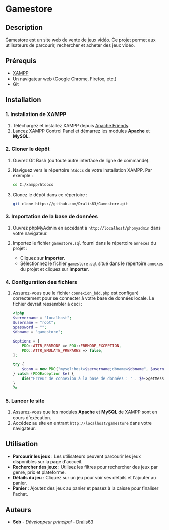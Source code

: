# Gamestore

## Description

Gamestore est un site web de vente de jeux vidéo. Ce projet permet aux utilisateurs de parcourir, rechercher et acheter des jeux vidéo.

## Prérequis

- [XAMPP](https://www.apachefriends.org/index.html)
- Un navigateur web (Google Chrome, Firefox, etc.)
- Git

## Installation

### 1. Installation de XAMPP

1. Téléchargez et installez XAMPP depuis [Apache Friends](https://www.apachefriends.org/index.html).
2. Lancez XAMPP Control Panel et démarrez les modules **Apache** et **MySQL**.

### 2. Cloner le dépôt

1. Ouvrez Git Bash (ou toute autre interface de ligne de commande).
2. Naviguez vers le répertoire `htdocs` de votre installation XAMPP. Par exemple :

   ```bash
   cd C:/xampp/htdocs
   ```

3. Clonez le dépôt dans ce répertoire :

   ```bash
   git clone https://github.com/Dralis63/Gamestore.git
   ```

### 3. Importation de la base de données

1. Ouvrez phpMyAdmin en accédant à `http://localhost/phpmyadmin` dans votre navigateur.
2. Importez le fichier `gamestore.sql` fourni dans le répertoire `annexes` du projet :

   - Cliquez sur **Importer**.
   - Sélectionnez le fichier `gamestore.sql` situé dans le répertoire `annexes` du projet et cliquez sur **Importer**.

### 4. Configuration des fichiers

1. Assurez-vous que le fichier `connexion_bdd.php` est configuré correctement pour se connecter à votre base de données locale. Le fichier devrait ressembler à ceci :

   ```php
   <?php
   $servername = "localhost";
   $username = "root";
   $password = "";
   $dbname = "gamestore";

   $options = [
       PDO::ATTR_ERRMODE => PDO::ERRMODE_EXCEPTION, 
       PDO::ATTR_EMULATE_PREPARES => false,
   ];

   try {
       $conn = new PDO("mysql:host=$servername;dbname=$dbname", $username, $password, $options);
   } catch (PDOException $e) {
       die("Erreur de connexion à la base de données : " . $e->getMessage());
   }
   ?>
   ```

### 5. Lancer le site

1. Assurez-vous que les modules **Apache** et **MySQL** de XAMPP sont en cours d'exécution.
2. Accédez au site en entrant `http://localhost/gamestore` dans votre navigateur.

## Utilisation

- **Parcourir les jeux** : Les utilisateurs peuvent parcourir les jeux disponibles sur la page d'accueil.
- **Rechercher des jeux** : Utilisez les filtres pour rechercher des jeux par genre, prix et plateforme.
- **Détails du jeu** : Cliquez sur un jeu pour voir ses détails et l'ajouter au panier.
- **Panier** : Ajoutez des jeux au panier et passez à la caisse pour finaliser l'achat.

## Auteurs

- **Seb** - *Développeur principal* - [Dralis63](https://github.com/Dralis63)